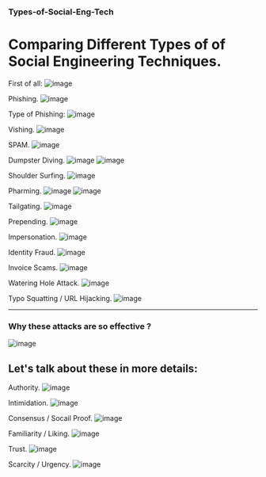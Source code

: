 ### Types-of-Social-Eng-Tech
# Comparing Different Types of of Social Engineering Techniques. 

First of all: 
![image](https://github.com/Abowafy/Types-of-Social-Eng-Tech/assets/53989917/d5247938-9308-480d-8b36-2d422ae8b9c9)

Phishing. 
![image](https://github.com/Abowafy/Types-of-Social-Eng-Tech/assets/53989917/faf427f9-206f-4e74-860a-b2927580db64)

Type of Phishing: 
![image](https://github.com/Abowafy/Types-of-Social-Eng-Tech/assets/53989917/cb25c9a8-a06c-4de6-8c34-7035637d5690)

Vishing.
![image](https://github.com/Abowafy/Types-of-Social-Eng-Tech/assets/53989917/f997c678-209e-4bfd-8ddd-4aa21b25d7cc)

SPAM. 
![image](https://github.com/Abowafy/Types-of-Social-Eng-Tech/assets/53989917/ee115eeb-40eb-4aab-bddb-39efd09bbeb0)

Dumpster Diving. 
![image](https://github.com/Abowafy/Types-of-Social-Eng-Tech/assets/53989917/575623a8-a264-4866-ada7-91757600e324)
![image](https://github.com/Abowafy/Types-of-Social-Eng-Tech/assets/53989917/c2cd2b73-b181-4dc8-83be-cde04024d677)

Shoulder Surfing. 
![image](https://github.com/Abowafy/Types-of-Social-Eng-Tech/assets/53989917/014bfdd6-5502-4b3d-b94f-595fd00b1acc)

Pharming. 
![image](https://github.com/Abowafy/Types-of-Social-Eng-Tech/assets/53989917/9c960fa5-1d65-4419-94cb-81fd98732f18)
![image](https://github.com/Abowafy/Types-of-Social-Eng-Tech/assets/53989917/5c948344-b36e-4027-801a-cae380969aea)

Tailgating. 
![image](https://github.com/Abowafy/Types-of-Social-Eng-Tech/assets/53989917/fe167b64-1005-48e6-b1ec-de7b480a0c17)

Prepending.
![image](https://github.com/Abowafy/Types-of-Social-Eng-Tech/assets/53989917/417b2c07-ea88-422b-a406-5801275de14c)

Impersonation. 
![image](https://github.com/Abowafy/Types-of-Social-Eng-Tech/assets/53989917/c1cc14c1-bc7d-42b3-9773-75dd6e81c69a)

Identity Fraud.
![image](https://github.com/Abowafy/Types-of-Social-Eng-Tech/assets/53989917/f89fc113-9273-450e-8553-fa8568e9aa33)

Invoice Scams.
![image](https://github.com/Abowafy/Types-of-Social-Eng-Tech/assets/53989917/a17898ff-1f80-4cbf-a355-8ba35621fab0)

Watering Hole Attack.
![image](https://github.com/Abowafy/Types-of-Social-Eng-Tech/assets/53989917/b0c2b64d-5f29-4ce2-b6e4-dba53553bc72)

Typo Squatting / URL Hijacking. 
![image](https://github.com/Abowafy/Types-of-Social-Eng-Tech/assets/53989917/f0ab8a7a-6c76-443f-8766-17f3cac8c7bc)

---

### Why these attacks are so effective ? 
![image](https://github.com/Abowafy/Types-of-Social-Eng-Tech/assets/53989917/e5c404ed-91e6-434c-b51b-07eb5a9cce28)

## Let's talk about these in more details: 

Authority.
![image](https://github.com/Abowafy/Types-of-Social-Eng-Tech/assets/53989917/f9f254d7-5c26-4de6-acd0-fd2873a4d1dd)

Intimidation.
![image](https://github.com/Abowafy/Types-of-Social-Eng-Tech/assets/53989917/c1bf80aa-6d2a-49cd-aac5-0884158dbc40)

Consensus / Socail Proof.
![image](https://github.com/Abowafy/Types-of-Social-Eng-Tech/assets/53989917/d3e485a8-6d32-4e25-879e-f9ce59a4f357)

Familiarity / Liking.
![image](https://github.com/Abowafy/Types-of-Social-Eng-Tech/assets/53989917/1b23a77b-173f-4570-b877-c7dde055df94)

Trust.
![image](https://github.com/Abowafy/Types-of-Social-Eng-Tech/assets/53989917/fe37b3b8-3f6e-4b66-8c43-a8b9073f9219)

Scarcity / Urgency.
![image](https://github.com/Abowafy/Types-of-Social-Eng-Tech/assets/53989917/fe1d939a-8a70-4867-b944-d7c9fd1c1085)






































